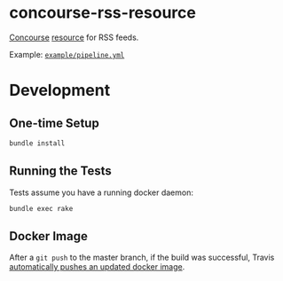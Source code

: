 # concourse-rss-resource

[Concourse](https://concourse.ci/ "Concourse Homepage") [resource](https://concourse.ci/implementing-resources.html "Implementing a Resource") for RSS feeds.

Example: [`example/pipeline.yml`](example/pipeline.yml)

# Development

## One-time Setup

```bash
bundle install
```

## Running the Tests

Tests assume you have a running docker daemon:

```bash
bundle exec rake
```

## Docker Image

After a `git push` to the master branch, if the build was successful, Travis [automatically pushes an updated docker image](https://docs.travis-ci.com/user/docker/#Pushing-a-Docker-Image-to-a-Registry).

